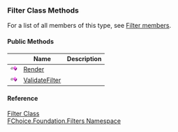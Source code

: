﻿### Filter Class Methods

For a list of all members of this type, see [Filter members](fcSDK~FChoice.Foundation.Filters.Filter_members.md).

#### Public Methods

|   | Name | Description |
| --- | --- | --- |
| ![Public Method](dotnetimages/publicMethod.png) | [Render](fcSDK~FChoice.Foundation.Filters.Filter~Render.md) |   |
| ![Public Method](dotnetimages/publicMethod.png) | [ValidateFilter](fcSDK~FChoice.Foundation.Filters.Filter~ValidateFilter.md) |   |





#### Reference

[Filter Class](fcSDK~FChoice.Foundation.Filters.Filter.md)  
[FChoice.Foundation.Filters Namespace](fcSDK~FChoice.Foundation.Filters_namespace.md)